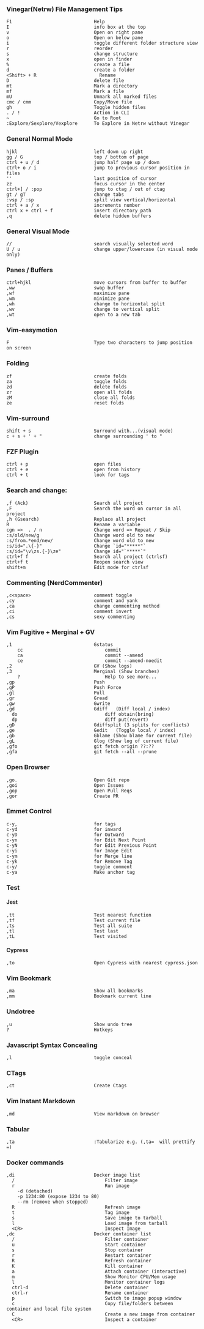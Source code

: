 ### Vinegar(Netrw) File Management Tips

    F1                              Help
    I                               info box at the top
    v                               Open on right pane
    o                               Open on below pane
    i                               toggle different folder structure view
    r                               reorder
    s                               change structure
    x                               open in finder
    %                               create a file
    d                               create a folder
    <Shift> + R                       Rename
    D                               delete file
    mt                              Mark a directory
    mf                              Mark a file
    mU                              Unmark all marked files
    cmc / cmm                       Copy/Move file
    gh                              Toggle hidden files
    . / !                           Action in CLI
    ~                               Go to Root
    :Explore/Sexplore/Vexplore      To Explore in Netrw without Vinegar

### General Normal Mode

    hjkl                            left down up right
    gg / G                          top / bottom of page
    ctrl + u / d                    jump half page up / down
    ctrl+ o / i                     jump to previous cursor position in files
    ''                              last position of cursor
    zz                              focus cursor in the center
    ctrl+] / :pop                   jump to ctag / out of ctag
    gt / gT                         change tabs
    :vsp / :sp                      split view vertical/horizontal
    ctrl + a / x                    increments number
    ctrl x + ctrl + f               insert directory path
    ,q                              delete hidden buffers

### General Visual Mode

    //                              search visually selected word
    U / u                           change upper/lowercase (in visual mode only)

### Panes / Buffers

    ctrl+hjkl                       move cursors from buffer to buffer
    ,ww                             swap buffer
    ,wf                             maximize pane
    ,wm                             minimize pane
    ,wh                             change to horizontal split
    ,wv                             change to vertical split
    ,wt                             open to a new tab

### Vim-easymotion

    F                               Type two characters to jump position on screen

### Folding

    zf                              create folds
    za                              toggle folds
    zd                              delete folds
    zr                              open all folds
    zM                              close all folds
    ze                              reset folds

### Vim-surround

    shift + s                       Surround with...(visual mode)
    c + s + ' + "                   change surrounding ' to "

### FZF Plugin

    ctrl + p                        open files
    ctrl + e                        open from history
    ctrl + t                        look for tags

### Search and change:

    ,f (Ack)                        Search all project
    ,F                              Search the word on cursor in all project
    ,h (Gsearch)                    Replace all project
    R                               Rename a variable
    cgn =>  . / n                   Change word => Repeat / Skip
    :s/old/new/g                    Change word old to new
    :s/from.*end/new/               Change word old to new
    :s/id=".\{-}"                   Change `id="*****"`
    :s/id="\v\zs.{-}\ze"            Change id="`*****`"
    ctrl+f f                        Search all project (ctrlsf)
    ctrl+f t                        Reopen search view
    shift+m                         Edit mode for ctrlsf

### Commenting (NerdCommenter)

    ,c<space>                       comment toggle
    ,cy                             comment and yank
    ,ca                             change commenting method
    ,ci                             comment invert
    ,cs                             sexy commenting

### Vim Fugitive + Merginal + GV

    ,1                              Gstatus
        cc                              commit
        ca                              commit --amend
        ce                              commit --amend-noedit
    ,2                              GV (Show logs)
    ,3                              Merginal (Show branches)
        ?                               Help to see more...
    ,gp                             Push
    ,gP                             Push Force
    ,gl                             Pull
    ,gr                             Gread
    ,gw                             Gwrite
    ,gd                             Gdiff   (Diff local / index)
      do                                diff obtain(bring)
      dp                                diff put(revert)
    ,gD                             Gdiffsplit (3 splits for conflicts)
    ,ge                             Gedit   (Toggle local / index)
    ,gb                             Gblame (Show blame for current file)
    ,gL                             Glog (Show log of current file)
    ,gfo                            git fetch origin ??:??
    ,gfa                            git fetch --all --prune

### Open Browser

    ,go.                            Open Git repo
    ,goi                            Open Issues
    ,gop                            Open Pull Reqs
    ,gor                            Create PR

### Emmet Control

    c-y,                            for tags
    c-yd                            for inward
    c-yD                            for Outward
    c-yn                            for Edit Next Point
    c-yN                            for Edit Previous Point
    c-yi                            for Image Edit
    c-ym                            for Merge line
    c-yk                            for Remove Tag
    c-y/                            toggle comment
    c-ya                            Make anchor tag

### Test

#### Jest

    ,tt                             Test nearest function
    ,tf                             Test current file
    ,ts                             Test all suite
    ,tl                             Test last
    ,tL                             Test visited

#### Cypress

    ,to                             Open Cypress with nearest cypress.json

### Vim Bookmark

    ,ma                             Show all bookmarks
    ,mm                             Bookmark current line

### Undotree

    ,u                              Show undo tree
    ?                               Hotkeys

### Javascript Syntax Concealing

    ,l                              toggle conceal

### CTags

    ,ct                             Create Ctags

### Vim Instant Markdown

    ,md                             View markdown on browser

### Tabular

    ,ta                             :Tabularize e.g. (,ta=  will prettify =)

### Docker commands

    ,di                             Docker image list
      /                                 Filter image
      r                                 Run image
        -d (detached)
        -p 1234:80 (expose 1234 to 80)
        --rm (remove when stopped)
      R                                 Refresh image
      t                                 Tag image
      s                                 Save image to tarball
      l                                 Load image from tarball
      <CR>                              Inspect Image
    ,dc                             Docker container list
      /                                 Filter container
      u                                 Start container
      s                                 Stop container
      r                                 Restart container
      R                                 Refresh container
      K                                 Kill container
      a                                 Attach container (interactive)
      m                                 Show Monitor CPU/Mem usage
      l                                 Monitor container logs
      ctrl-d                            Delete container
      ctrl-r                            Rename container
      p                                 Switch to image popup window
      c                                 Copy file/folders between container and local file system
      C                                 Create a new image from container
      <CR>                              Inspect a container
